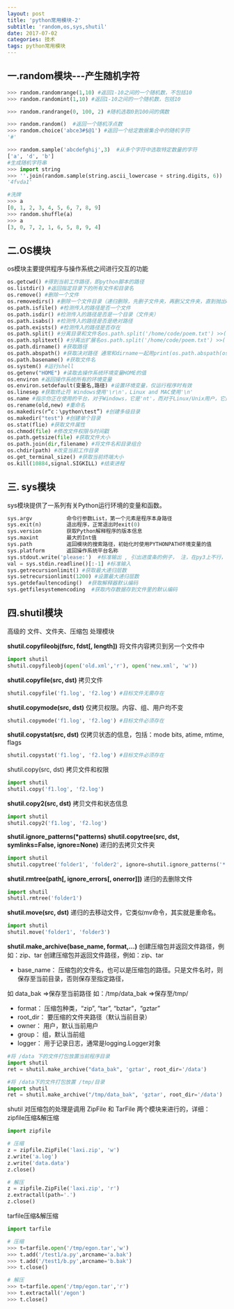 ```yaml
---
layout: post
title: 'python常用模块-2'
subtitle: 'random,os,sys,shutil'
date: 2017-07-02
categories: 技术
tags: python常用模块
---
```


## 一.random模块---产生随机字符

~~~python
>>> random.randomrange(1,10) #返回1-10之间的一个随机数，不包括10
>>> random.randomint(1,10) #返回1-10之间的一个随机数，包括10

>>> random.randrange(0, 100, 2) #随机选取0到100间的偶数

>>> random.random()  #返回一个随机浮点数
>>> random.choice('abce3#$@1') #返回一个给定数据集合中的随机字符
'#'

>>> random.sample('abcdefghij',3)  #从多个字符中选取特定数量的字符
['a', 'd', 'b']
#生成随机字符串
>>> import string 
>>> ''.join(random.sample(string.ascii_lowercase + string.digits, 6)) 
'4fvda1'

#洗牌
>>> a
[0, 1, 2, 3, 4, 5, 6, 7, 8, 9]
>>> random.shuffle(a)
>>> a
[3, 0, 7, 2, 1, 6, 5, 8, 9, 4]
~~~

## 二.OS模块

os模块主要提供程序与操作系统之间进行交互的功能

~~~ python
os.getcwd() #得到当前工作路径，即python脚本的路径
os.listdir() #返回指定目录下的所有文件和目录名
os.remove() #删除一个文件
os.removedirs() #删除一个文件目录（递归删除，先删子文件夹，再删父文件夹，直到抛出error。一般不会抛error因为它一般意味着文件夹不为空）
os.path.isfile() #检测传入的路径是否一个文件
os.path.isdir() #检测传入的路径是否是一个目录（文件夹）
os.path.isabs() #检测传入的路径是否是绝对路径
os.path.exists() #检测传入的路径是否存在
os.path.split() #分离目录和文件名os.path.split('/home/code/poem.txt') >>('/home/code', 'poem.txt') 
os.path.splitext() #分离出扩展名os.path.split('/home/code/poem.txt') >>('/home/codepoem','txt') 
os.path.dirname() #获取路径
os.path.abspath() #获取决对路径 通常和dirname一起用print(os.path.abspath(os.path.abspath(__file__)))
os.path.basename() #获取文件名
os.system() #运行shell
os.getenv("HOME") #读取去操作系统环境变量HOME的值
os.environ #返回操作系统所有的环境变量
os.environ.setdefault(变量名,路径) #设置环境变量，仅运行程序时有效
os.linesep #获取终止符 Windows使用'\r\n'，Linux and MAC使用'\n'
os.name #指示你正在使用的平台，对于Windows，它是'nt'，而对于Linux/Unix用户，它是'posix'
os.rename(old,new) #重命名
os.makedirs(r“c：\python\test”) #创建多级目录
os.makedir("test") #创建单个目录
os.stat(flie) #获取文件属性
os.chmod(file) #修改文件权限与时间戳
os.path.getsize(file) #获取文件大小
os.path.join(dir,filename) #将文件名和目录组合
os.chdir(path) #改变当前工作目录
os.get_terminal_size() #获取当前终端大小
os.kill(10884,signal.SIGKILL) #结束进程
~~~



## 三. sys模块

sys模块提供了一系列有关Python运行环境的变量和函数。

```python
sys.argv           命令行参数List，第一个元素是程序本身路径
sys.exit(n)        退出程序，正常退出时exit(0)
sys.version        获取Python解释程序的版本信息
sys.maxint         最大的Int值
sys.path           返回模块的搜索路径，初始化时使用PYTHONPATH环境变量的值
sys.platform       返回操作系统平台名称
sys.stdout.write('please:')  #标准输出 , 引出进度条的例子， 注，在py3上不行，可以用print代替
val = sys.stdin.readline()[:-1] #标准输入
sys.getrecursionlimit() #获取最大递归层数
sys.setrecursionlimit(1200) #设置最大递归层数
sys.getdefaultencoding()  #获取解释器默认编码
sys.getfilesystemencoding  #获取内存数据存到文件里的默认编码
```

## 四.shutil模块

高级的 文件、文件夹、压缩包 处理模块

**shutil.copyfileobj(fsrc, fdst[, length])**
将文件内容拷贝到另一个文件中

```python
import shutil
shutil.copyfileobj(open('old.xml','r'), open('new.xml', 'w'))

```

**shutil.copyfile(src, dst)**
拷贝文件

```python
shutil.copyfile('f1.log', 'f2.log') #目标文件无需存在

```

**shutil.copymode(src, dst)**
仅拷贝权限。内容、组、用户均不变

```python
shutil.copymode('f1.log', 'f2.log') #目标文件必须存在

```

**shutil.copystat(src, dst)**
仅拷贝状态的信息，包括：mode bits, atime, mtime, flags

```python
shutil.copystat('f1.log', 'f2.log') #目标文件必须存在

```

shutil.copy(src, dst)
拷贝文件和权限

```python
import shutil
shutil.copy('f1.log', 'f2.log')

```

**shutil.copy2(src, dst)**
拷贝文件和状态信息

```python
import shutil
shutil.copy2('f1.log', 'f2.log')
```

**shutil.ignore_patterns(\*patterns)**
**shutil.copytree(src, dst, symlinks=False, ignore=None)**
递归的去拷贝文件夹

```python
import shutil
shutil.copytree('folder1', 'folder2', ignore=shutil.ignore_patterns('*.pyc', 'tmp*')) #目标目录不能存在，注意对folder2目录父级目录要有可写权限，ignore的意思是排除

```

**shutil.rmtree(path[, ignore_errors[, onerror]])**
递归的去删除文件

```python
import shutil
shutil.rmtree('folder1')

```

**shutil.move(src, dst)**
递归的去移动文件，它类似mv命令，其实就是重命名。

```python
import shutil
shutil.move('folder1', 'folder3')

```

**shutil.make_archive(base_name, format,...)**
创建压缩包并返回文件路径，例如：zip、tar
创建压缩包并返回文件路径，例如：zip、tar

- base_name： 压缩包的文件名，也可以是压缩包的路径。只是文件名时，则保存至当前目录，否则保存至指定路径，

如 data_bak =>保存至当前路径
如：/tmp/data_bak =>保存至/tmp/

- format： 压缩包种类，“zip”, “tar”, “bztar”，“gztar”
- root_dir： 要压缩的文件夹路径（默认当前目录）
- owner： 用户，默认当前用户
- group： 组，默认当前组
- logger： 用于记录日志，通常是logging.Logger对象

```python
#将 /data 下的文件打包放置当前程序目录
import shutil
ret = shutil.make_archive("data_bak", 'gztar', root_dir='/data')

#将 /data下的文件打包放置 /tmp/目录
import shutil
ret = shutil.make_archive("/tmp/data_bak", 'gztar', root_dir='/data')

```

shutil 对压缩包的处理是调用 ZipFile 和 TarFile 两个模块来进行的，详细：
zipfile压缩&解压缩

```python
import zipfile

# 压缩
z = zipfile.ZipFile('laxi.zip', 'w')
z.write('a.log')
z.write('data.data')
z.close()

# 解压
z = zipfile.ZipFile('laxi.zip', 'r')
z.extractall(path='.')
z.close()

```

tarfile压缩&解压缩

```python
import tarfile

# 压缩
>>> t=tarfile.open('/tmp/egon.tar','w')
>>> t.add('/test1/a.py',arcname='a.bak')
>>> t.add('/test1/b.py',arcname='b.bak')
>>> t.close()

# 解压
>>> t=tarfile.open('/tmp/egon.tar','r')
>>> t.extractall('/egon')
>>> t.close()
```


